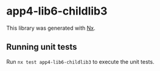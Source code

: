 # app4-lib6-childlib3

This library was generated with [Nx](https://nx.dev).

## Running unit tests

Run `nx test app4-lib6-childlib3` to execute the unit tests.
